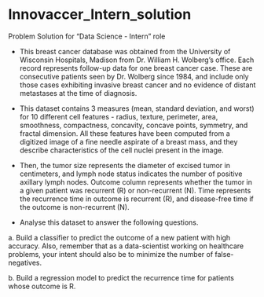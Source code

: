 # Innovaccer_Intern_solution
Problem Solution for “Data Science - Intern” role

- This breast cancer database was obtained from the University of Wisconsin Hospitals, Madison from Dr.
William H. Wolberg’s office. Each record represents follow-up data for one breast cancer case. These are
consecutive patients seen by Dr. Wolberg since 1984, and include only those cases exhibiting invasive
breast cancer and no evidence of distant metastases at the time of diagnosis.

-  This dataset contains 3 measures (mean, standard deviation, and worst) for 10 different cell features -
radius, texture, perimeter, area, smoothness, compactness, concavity, concave points, symmetry, and
fractal dimension. All these features have been computed from a digitized image of a fine needle
aspirate of a breast mass, and they describe characteristics of the cell nuclei present in the image.

-  Then, the tumor size represents the diameter of excised tumor in centimeters, and lymph node status
indicates the number of positive axillary lymph nodes. Outcome column represents whether the tumor
in a given patient was recurrent (R) or non-recurrent (N). Time represents the recurrence time in
outcome is recurrent (R), and disease-free time if the outcome is non-recurrent (N).

-  Analyse this dataset to answer the following questions.

a. Build a classifier to predict the outcome of a new patient with high accuracy. Also, remember
that as a data-scientist working on healthcare problems, your intent should also be to minimize
the number of false-negatives.

b. Build a regression model to predict the recurrence time for patients whose outcome is R.
